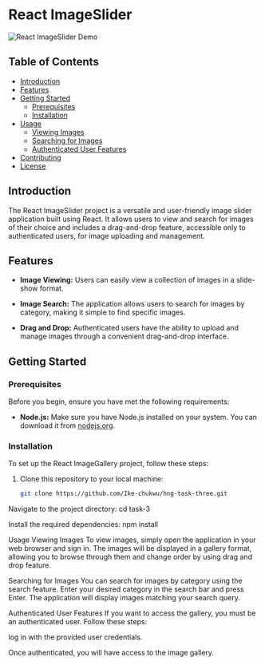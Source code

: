 # React ImageSlider

![React ImageSlider Demo](demo.gif)

## Table of Contents
- [Introduction](#introduction)
- [Features](#features)
- [Getting Started](#getting-started)
  - [Prerequisites](#prerequisites)
  - [Installation](#installation)
- [Usage](#usage)
  - [Viewing Images](#viewing-images)
  - [Searching for Images](#searching-for-images)
  - [Authenticated User Features](#authenticated-user-features)
- [Contributing](#contributing)
- [License](#license)

## Introduction

The React ImageSlider project is a versatile and user-friendly image slider application built using React. It allows users to view and search for images of their choice and includes a drag-and-drop feature, accessible only to authenticated users, for image uploading and management.

## Features

- **Image Viewing:** Users can easily view a collection of images in a slide-show format.

- **Image Search:** The application allows users to search for images by category, making it simple to find specific images.

- **Drag and Drop:** Authenticated users have the ability to upload and manage images through a convenient drag-and-drop interface.

## Getting Started

### Prerequisites

Before you begin, ensure you have met the following requirements:

- **Node.js:** Make sure you have Node.js installed on your system. You can download it from [nodejs.org](https://nodejs.org/).

### Installation

To set up the React ImageGallery project, follow these steps:

1. Clone this repository to your local machine:

   ```bash
   git clone https://github.com/Ike-chukwu/hng-task-three.git

Navigate to the project directory:
cd task-3


Install the required dependencies:
npm install


Usage
Viewing Images
To view images, simply open the application in your web browser and sign in. The images will be displayed in a gallery format, allowing you to browse through them and change order by using drag and drop feature.

Searching for Images
You can search for images by category using the search feature. Enter your desired category in the search bar and press Enter. The application will display images matching your search query.

Authenticated User Features
If you want to access the gallery, you must be an authenticated user. Follow these steps:

log in with the provided user credentials.

Once authenticated, you will have access to the image gallery.
